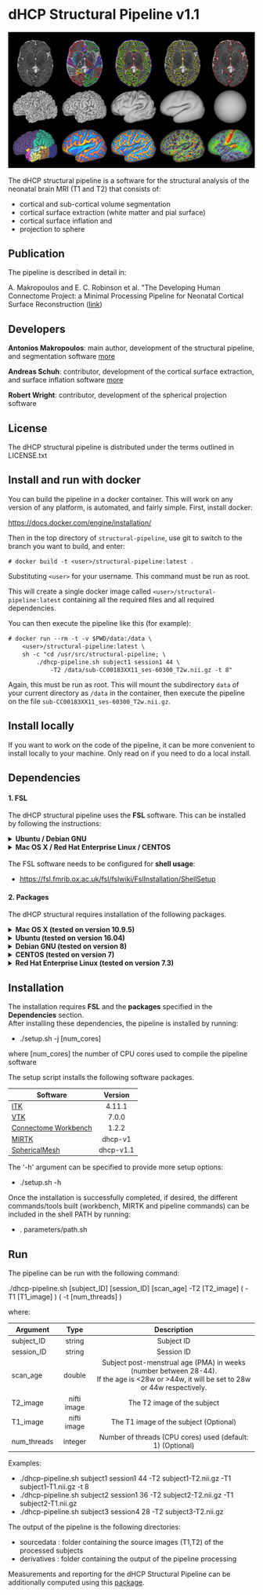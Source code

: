# dHCP Structural Pipeline v1.1

![pipeline image](structural_pipeline.png)

The dHCP structural pipeline is a software for the structural analysis of the neonatal brain MRI (T1 and T2) that consists of:<br>
* cortical and sub-cortical volume segmentation
* cortical surface extraction (white matter and pial surface)
* cortical surface inflation and 
* projection to sphere

## Publication
The pipeline is described in detail in:

A. Makropoulos and E. C. Robinson et al. "The Developing Human Connectome Project: a Minimal Processing Pipeline for Neonatal Cortical Surface Reconstruction (<a href="http://biorxiv.org/content/early/2017/04/07/125526">link</a>)

## Developers
<b>Antonios Makropoulos</b>: main author, development of the structural pipeline, and segmentation software <a href="http://antoniosmakropoulos.com">more</a>

<b>Andreas Schuh</b>: contributor, development of the cortical surface extraction, and surface inflation software <a href="http://andreasschuh.com">more</a>

<b>Robert Wright</b>: contributor, development of the spherical projection software

## License
The dHCP structural pipeline is distributed under the terms outlined in LICENSE.txt

## Install and run with docker
You can build the pipeline in a docker container. This will work on any
version of any platform, is automated, and fairly simple. First, install
docker:

https://docs.docker.com/engine/installation/

Then in the top directory of `structural-pipeline`, use git to switch to the
branch you want to build, and enter:

```
# docker build -t <user>/structural-pipeline:latest .
```

Substituting `<user>` for your username. This command must be run as root. 

This will create a single docker image called
`<user>/structural-pipeline:latest` containing all the required files 
and all required dependencies. 

You can then execute the pipeline like this (for example):

```
# docker run --rm -t -v $PWD/data:/data \
    <user>/structural-pipeline:latest \
    sh -c "cd /usr/src/structural-pipeline; \
        ./dhcp-pipeline.sh subject1 session1 44 \
            -T2 /data/sub-CC00183XX11_ses-60300_T2w.nii.gz -t 8"
```

Again, this must be run as root. This will mount the subdirectory `data` of
your current directory as `/data` in the container, then execute the pipeline
on the file `sub-CC00183XX11_ses-60300_T2w.nii.gz`.

## Install locally
If you want to work on the code of the pipeline, it can be more convenient to
install locally to your machine. Only read on if you need to do a local
install. 

## Dependencies
#### 1. FSL
The dHCP structural pipeline uses the <b>FSL</b> software. This can be installed by following the instructions:

<details>
<summary> <b>Ubuntu / Debian GNU</b></summary>

http://neuro.debian.net/install_pkg.html?p=fsl-complete
  
</details>

<details>
<summary> <b>Mac OS X / Red Hat Enterprise Linux / CENTOS</b></summary>

https://fsl.fmrib.ox.ac.uk/fsl/fslwiki/FslInstallation
  
</details>
<br>
The FSL software needs to be configured for <b>shell usage</b>:

* https://fsl.fmrib.ox.ac.uk/fsl/fslwiki/FslInstallation/ShellSetup

#### 2. Packages
The dHCP structural requires installation of the following packages.

<details>
<summary> <b>Mac OS X (tested on version 10.9.5)</b></summary>

* \# install brew if needed with the following command:
* ruby -e "$(curl -fsSL https://raw.githubusercontent.com/Homebrew/install/master/install)"
* brew update
* brew install gcc5 git cmake unzip tbb boost expat cartr/qt4/qt
* sudo easy_install pip
* pip install contextlib2

</details>


<details>
<summary> <b>Ubuntu (tested on version 16.04)</b></summary>

* sudo apt-get -y update
* sudo apt-get -y install g++-5 git cmake unzip bc python python-contextlib2 libtbb-dev libboost-dev zlib1g-dev libxt-dev libexpat1-dev libgstreamer1.0-dev libqt4-dev

</details>

<details>
<summary> <b>Debian GNU (tested on version 8)</b></summary>

* sudo apt-get -y update
* sudo apt-get -y install git cmake unzip bc python python-contextlib2 libtbb-dev libboost-dev zlib1g-dev libxt-dev libexpat1-dev libgstreamer1.0-dev libqt4-d
* \# g++-5 is not in the default packages of Debian, install with the following commands:
* echo "deb http://ftp.us.debian.org/debian unstable main contrib non-free" | sudo tee -a /etc/apt/sources.list
* sudo apt-get -y update
* sudo apt-get -y install g++-5

</details>

<details>
<summary> <b>CENTOS (tested on version 7)</b></summary>

* sudo yum -y update
* sudo yum -y install git cmake unzip bc python tbb-devel boost-devel qt-devel zlib-devel libXt-devel expat-devel gstreamer1-devel 
* sudo yum -y install epel-release
* sudo yum -y install python-contextlib2
* \# g++-5 is not in the default packages of CENTOS, install with the following commands:
* sudo yum -y install centos-release-scl
* sudo yum -y install devtoolset-4-gcc*
* \# then activate it at the terminal before running the installation script
* scl enable devtoolset-4 bash

</details>

<details>
<summary> <b>Red Hat Enterprise Linux (tested on version 7.3)</b></summary>

* sudo yum -y update
* sudo yum -y install it cmake unzip bc python tbb-devel boost-devel qt-devel zlib-devel libXt-devel expat-devel gstreamer1-devel
* \# the epel-release-latest-7.noarch.rpm is for version 7 of RHEL, this needs to be adjusted for the user's OS version
* curl -o epel.rpm https://dl.fedoraproject.org/pub/epel/epel-release-latest-7.noarch.rpm
* sudo yum -y install epel.rpm
* sudo yum -y install python-contextlib2
* \# g++-5 is not in the default packages of RHEL, install with the following commands:
* sudo yum-config-manager --enable rhel-server-rhscl-7-rpms
* sudo yum -y install devtoolset-4-gcc*
* \# then activate it at the terminal before running the installation script
* scl enable devtoolset-4 bash

</details>

## Installation
The installation requires <b>FSL</b> and the <b>packages</b> specified in the <b>Dependencies</b> section.<br>
After installing these dependencies, the pipeline is installed by running:
* ./setup.sh -j [num_cores] 

where [num_cores] the number of CPU cores used to compile the pipeline software 
<br>

The setup script installs the following software packages.
   
| Software        | Version           
| ------------- |:-------------:|
| <a href="https://github.com/InsightSoftwareConsortium/ITK">ITK</a>      | 4.11.1 
| <a href="https://github.com/Kitware/VTK">VTK</a>      | 7.0.0     
| <a href="https://github.com/Washington-University/workbench">Connectome Workbench</a>  | 1.2.2  
| <a href="https://github.com/BioMedIA/MIRTK">MIRTK</a>  | dhcp-v1
| <a href="https://github.com/amakropoulos/SphericalMesh">SphericalMesh</a>  | dhcp-v1.1

The '-h' argument can be specified to provide more setup options:
* ./setup.sh -h

Once the installation is successfully completed, if desired, the different commands/tools built (workbench, MIRTK and pipeline commands) can be included in the shell PATH by running:
* . parameters/path.sh


## Run

The pipeline can be run with the following command:

./dhcp-pipeline.sh [subject_ID] [session_ID] [scan_age] -T2 [T2_image] \( -T1 [T1_image] \) \( -t [num_threads] \)

where:

| Argument        | Type      | Description     
| ------------- |:-------------:| :-------------:|
| subject_ID| string | Subject ID
| session_ID| string | Session ID
| scan_age| double |Subject post-menstrual age (PMA) in weeks (number between 28-44). <br>If the age is <28w or >44w, it will be set to 28w or 44w respectively.
| T2_image| nifti image | The T2 image of the subject
| T1_image| nifti image |The T1 image of the subject (Optional)
| num_threads| integer |Number of threads (CPU cores) used (default: 1) (Optional)

Examples:
* ./dhcp-pipeline.sh subject1 session1 44 -T2 subject1-T2.nii.gz -T1 subject1-T1.nii.gz -t 8
* ./dhcp-pipeline.sh subject2 session1 36 -T2 subject2-T2.nii.gz -T1 subject2-T1.nii.gz 
* ./dhcp-pipeline.sh subject3 session4 28 -T2 subject3-T2.nii.gz 

The output of the pipeline is the following directories:
* sourcedata   : folder containing the source images (T1,T2) of the processed subjects
* derivatives  : folder containing the output of the pipeline processing

Measurements and reporting for the dHCP Structural Pipeline can be additionally computed using this <a href="https://github.com/amakropoulos/structural-pipeline-measures">package</a>.

